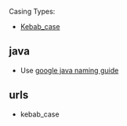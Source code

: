 Casing Types:
- [Kebab_case](https://en.wikipedia.org/wiki/Kebab_case)


## java

- Use [google java naming guide](https://google.github.io/styleguide/javaguide.html#s5-naming)


## urls

- kebab_case

